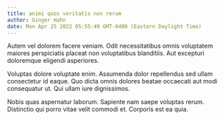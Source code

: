 ```yaml
---
title: animi quos veritatis non rerum
author: Ginger Hahn
date: Mon Apr 25 2022 05:55:49 GMT-0400 (Eastern Daylight Time)
---
```

Autem vel dolorem facere veniam. Odit necessitatibus omnis voluptatem maiores perspiciatis placeat non voluptatibus blanditiis. Aut excepturi doloremque eligendi asperiores.

 Voluptas dolore voluptate enim. Assumenda dolor repellendus sed ullam consectetur id eaque. Quo dicta omnis dolores beatae occaecati aut modi consequatur ut. Qui ullam iure dignissimos.

 Nobis quas aspernatur laborum. Sapiente nam saepe voluptas rerum. Distinctio qui porro vitae velit commodi et. Corporis est ea quia.